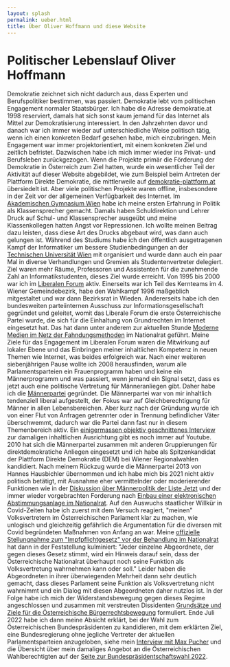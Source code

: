 ```yaml
---
layout: splash
permalink: ueber.html
title: Über Oliver Hoffmann und diese Website
---
```

# Politischer Lebenslauf Oliver Hoffmann

Demokratie zeichnet sich nicht dadurch aus, dass Experten und Berufspolitiker bestimmen, was passiert.
Demokratie lebt vom politischen Engagement normaler Staatsbürger.
Ich habe die Adresse demokratie.at 1998 reserviert,
damals hat sich sonst kaum jemand für das Internet als Mittel zur Demokratisierung interessiert.
In den Jahrzehnten davor und danach war ich immer wieder auf unterschiedliche Weise politisch tätig,
wenn ich einen konkreten Bedarf gesehen habe, mich einzubringen.
Mein Engagement war immer projektorientiert, mit einem konkreten Ziel und zeitlich befristet.
Dazwischen habe ich mich immer wieder ins Privat- und Berufsleben zurückgezogen.
Wenn die Projekte primär die Förderung der Demokratie in Österreich zum Ziel hatten,
wurde ein wesentlicher Teil der Aktivität auf dieser Website abgebildet,
wie zum Beispiel beim Antreten der Plattform Direkte Demokratie,
die mittlerweile auf [demokratie-plattform.at](http://demokratie-plattform.at) übersiedelt ist.
Aber viele politischen Projekte waren offline, insbesondere in der Zeit vor der allgemeinen Verfügbarkeit des Internet.
Im [Akademischen Gymnasium Wien](http://www.akg-wien.at) habe ich meine ersten Erfahrung in Politik als Klassensprecher gemacht.
Damals haben Schuldirektion und Lehrer Druck auf Schul- und Klassensprecher ausgeübt und meine Klassenkollegen hatten Angst vor Repressionen.
Ich wollte meinen Beitrag dazu leisten, dass diese Art des Drucks abgebaut wird, was dann auch gelungen ist.
Während des Studiums habe ich den öffentlich ausgetragenen Kampf der Informatiker um bessere Studienbedingungen an der [Technischen Universität Wien](https://www.tuwien.at) mit organisiert und wurde dann auch ein paar Mal in diverse Verhandlungen und Gremien als Studentenvertreter delegiert.
Ziel waren mehr Räume, Professoren und Assistenten für die zunehmende Zahl an Informatikstudenten, dieses Ziel wurde erreicht.
Von 1995 bis 2000 war ich im [Liberalen Forum](https://lif.at) aktiv.
Einerseits war ich Teil des Kernteams im 4. Wiener Gemeindebezirk, habe den Wahlkampf 1996 maßgeblich mitgestaltet und war dann Bezirksrat in Wieden.
Andererseits habe ich den bundesweiten parteiinternen Ausschuss zur Informationsgesellschaft gegründet und geleitet, womit das Liberale Forum die erste Österreichische Partei wurde, die sich für die Einhaltung von Grundrechten im Internet eingesetzt hat.
Das hat dann unter anderem zur aktuellen Stunde [Moderne Medien im Netz der Fahndungsmethoden](https://www.parlament.gv.at/PAKT/VHG/XX/AS/AS_00015/index.shtml) im Nationalrat geführt.
Meine Ziele für das Engagement im Liberalen Forum waren die Mitwirkung auf lokaler Ebene und das Einbringen meiner inhaltlichen Kompetenz in neuen Themen wie Internet, was beides erfolgreich war.
Nach einer weiteren siebenjährigen Pause wollte ich 2008 herausfinden, warum alle Parlamentsparteien ein Frauenprogramm haben und keine ein Männerprogramm und was passiert, wenn jemand ein Signal setzt, dass es jetzt auch eine politische Vertretung für Männeranliegen gibt.
Daher habe ich die [Männerpartei](https://www.maennerpartei.at) gegründet.
Die Männerpartei war von mir inhaltlich tendenziell liberal aufgestellt, der Fokus war auf Gleichberechtigung für Männer in allen Lebensbereichen.
Aber kurz nach der Gründung wurde ich von einer Flut von Anfragen getrennter oder in Trennung befindlicher Väter überschwemmt, dadurch war die Partei dann fast nur in diesem Themenbereich aktiv.
Ein [einigermassen objektiv geschnittenes Interview](https://www.youtube.com/watch?v=qmAOp2Ek09U) zur damaligen inhaltlichen Ausrichtung gibt es noch immer auf Youtube.
2010 hat sich die Männerpartei zusammen mit anderen Gruppierungen für direktdemokratiche Anliegen eingesetzt und ich habe als Spitzenkandidat der Plattform Direkte Demokratie (DEM) bei Wiener Regionalwahlen kandidiert.
Nach meinem Rückzug wurde die Männerpartei 2013 von Hannes Hausbichler übernommen und ich habe mich bis 2021 nicht aktiv politisch betätigt, mit Ausnahme eher vermittelnder oder moderierender Funktionen wie in der [Diskussion über Männerpolitik der Liste Jetzt](https://www.youtube.com/watch?v=Pwv0kfLmTdc&list=PLU-RiHpaJLRxZJJi64uzaxsXrDDtJ0v35) und der immer wieder vorgebrachten Forderung nach [Einbau einer elektronischen Abstimmungsanlage im Nationalrat](https://demokratie21.at/podcast-hoffmann/).
Auf den Auswuchs staatlicher Willkür in Covid-Zeiten habe ich zuerst mit dem Versuch reagiert,
"meinen" Volksvertretern im Österreichischen Parlament klar zu machen,
wie unlogisch und gleichzeitig gefährlich die Argumentation für die diversen mit Covid begründeten Maßnahmen von Anfang an war.
Meine [offizielle Stellungnahme zum "Impfpflichtgesetz" vor der Behandlung im Nationalrat](/Stellungnahme-zu-COVID-19-IG)
hat dann in der Feststellung kulminiert:
"Jeder einzelne Abgeordnete, der gegen dieses Gesetz stimmt, wird ein Hinweis darauf sein, dass der Österreichische Nationalrat überhaupt noch seine Funktion als Volksvertretung wahrnehmen kann oder soll."
Leider haben die Abgeordneten in ihrer überwiegenden Mehrheit dann sehr deutlich gemacht,
dass dieses Parlament seine Funktion als Volksvertretung nicht wahrnimmt und ein Dialog mit diesen Abgeordneten daher nutzlos ist.
In der Folge habe ich mich der Widerstandsbewegung gegen dieses Regime angeschlossen und zusammen mit verstreuten Dissidenten
[Grundsätze und Ziele für die Österreichische Bürgerrechtsbewegung](/Buergerrechtsbewegung) formuliert.
Ende Juli 2022 habe ich dann meine Absicht erklärt, bei der Wahl zum Österreichischen Bundespräsidenten zu kandidieren,
mit dem erklärten Ziel, eine Bundesregierung ohne jegliche Vertreter der aktuellen Parlamentsparteien anzugeloben,
siehe mein [Interview mit Max Pucher](https://my-tube.tv/videos/bundesprasidentenwahl-2022-interview-dipl-ing-oliver-hoffmann/)
und die Übersicht über mein damaliges Angebot an die Österreichischen Wahlberechtigten auf der [Seite zur Bundespräsidentschaftswahl 2022](/hoffmann2022).
